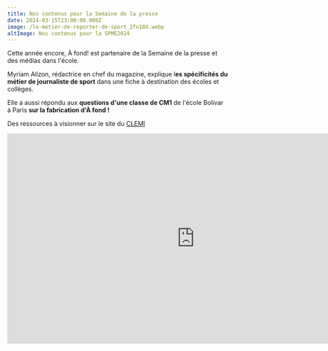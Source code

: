 ```yaml
---
title: Nos contenus pour la Semaine de la presse
date: 2024-03-15T23:00:00.000Z
image: /le-metier-de-reporter-de-sport_2fn10X.webp
altImage: Nos contenus pour la SPME2024
---
```


Cette année encore, À fond! est partenaire de la Semaine de la presse et des médias dans l'école.

Myriam Alizon, rédactrice en chef du magazine, explique l**es spécificités du métier de journaliste de sport** dans une fiche à destination des écoles et collèges.

Elle a aussi répondu aux **questions d'une classe de CM1** de l'école Bolivar à Paris **sur la fabrication d'À fond !**

Des ressources à visionner sur le site du [CLEMI](https://urlz.fr/pUx5)

<iframe width="853" height="480" src="https://www.youtube.com/embed/ro8QbeEDMbU" title="Interview de Myriam Alizon, journaliste de sport interviewée par les CM1 de l&#39;école Bolivar (Paris)" frameborder="0" allow="accelerometer; autoplay; clipboard-write; encrypted-media; gyroscope; picture-in-picture; web-share" allowfullscreen></iframe>
